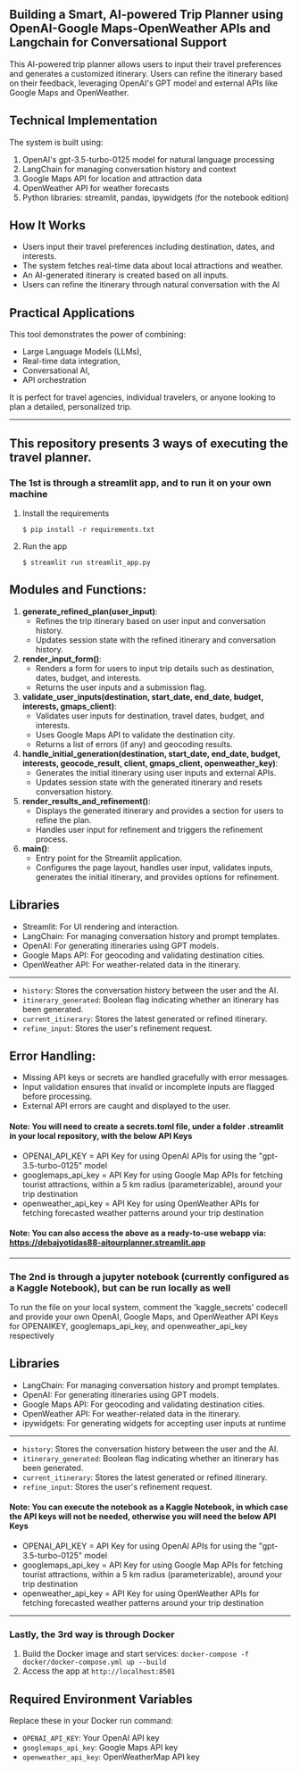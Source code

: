 Building a Smart, AI-powered Trip Planner using OpenAI-Google Maps-OpenWeather APIs and Langchain for Conversational Support
----------------------
This AI-powered trip planner allows users to input their travel preferences and generates a customized itinerary. Users can refine the itinerary 
based on their feedback, leveraging OpenAI's GPT model and external APIs like Google Maps and OpenWeather.

Technical Implementation
----------------------
The system is built using:

1. OpenAI's gpt-3.5-turbo-0125 model for natural language processing
2. LangChain for managing conversation history and context
3. Google Maps API for location and attraction data
4. OpenWeather API for weather forecasts
5. Python libraries: streamlit, pandas, ipywidgets (for the notebook edition)

How It Works
----------------------
- Users input their travel preferences including destination, dates, and interests.
- The system fetches real-time data about local attractions and weather.
- An AI-generated itinerary is created based on all inputs.
- Users can refine the itinerary through natural conversation with the AI

Practical Applications
----------------------
This tool demonstrates the power of combining:

- Large Language Models (LLMs),
- Real-time data integration,
- Conversational AI,
- API orchestration

It is perfect for travel agencies, individual travelers, or anyone looking to plan a detailed, personalized trip.

----------------------

## This repository presents 3 ways of executing the travel planner.

### The 1st is through a streamlit app, and to run it on your own machine

1. Install the requirements

   ```
   $ pip install -r requirements.txt
   ```

2. Run the app

   ```
   $ streamlit run streamlit_app.py
   
   ```
   
Modules and Functions:
----------------------
1. **generate_refined_plan(user_input)**:
    - Refines the trip itinerary based on user input and conversation history.
    - Updates session state with the refined itinerary and conversation history.
2. **render_input_form()**:
    - Renders a form for users to input trip details such as destination, dates, budget, 
      and interests.
    - Returns the user inputs and a submission flag.
3. **validate_user_inputs(destination, start_date, end_date, budget, interests, gmaps_client)**:
    - Validates user inputs for destination, travel dates, budget, and interests.
    - Uses Google Maps API to validate the destination city.
    - Returns a list of errors (if any) and geocoding results.
4. **handle_initial_generation(destination, start_date, end_date, budget, interests, geocode_result, client, gmaps_client, openweather_key)**:
    - Generates the initial itinerary using user inputs and external APIs.
    - Updates session state with the generated itinerary and resets conversation history.
5. **render_results_and_refinement()**:
    - Displays the generated itinerary and provides a section for users to refine the plan.
    - Handles user input for refinement and triggers the refinement process.
6. **main()**:
    - Entry point for the Streamlit application.
    - Configures the page layout, handles user input, validates inputs, generates the initial 
      itinerary, and provides options for refinement.
         
Libraries
-------------
- Streamlit: For UI rendering and interaction.
- LangChain: For managing conversation history and prompt templates.
- OpenAI: For generating itineraries using GPT models.
- Google Maps API: For geocoding and validating destination cities.
- OpenWeather API: For weather-related data in the itinerary.
-------------------
- `history`: Stores the conversation history between the user and the AI.
- `itinerary_generated`: Boolean flag indicating whether an itinerary has been generated.
- `current_itinerary`: Stores the latest generated or refined itinerary.
- `refine_input`: Stores the user's refinement request.

Error Handling:
---------------
- Missing API keys or secrets are handled gracefully with error messages.
- Input validation ensures that invalid or incomplete inputs are flagged before processing.
- External API errors are caught and displayed to the user.

#### Note: You will need to create a secrets.toml file, under a folder .streamlit in your local repository, with the below API Keys
- OPENAI_API_KEY      = API Key for using OpenAI APIs for using the "gpt-3.5-turbo-0125" model
- googlemaps_api_key  = API Key for using Google Map APIs for fetching tourist attractions, within a 5 km radius (parameterizable), around your trip destination
- openweather_api_key = API Key for using OpenWeather APIs for fetching forecasted weather patterns around your trip destination

#### Note: You can also access the above as a ready-to-use webapp via: https://debajyotidas88-aitourplanner.streamlit.app

----------------------


### The 2nd is through a jupyter notebook (currently configured as a Kaggle Notebook), but can be run locally as well

To run the file on your local system, comment the 'kaggle_secrets' codecell and provide your own 
OpenAI, Google Maps, and OpenWeather API Keys for OPENAIKEY, googlemaps_api_key, and openweather_api_key respectively

Libraries
-------------
- LangChain: For managing conversation history and prompt templates.
- OpenAI: For generating itineraries using GPT models.
- Google Maps API: For geocoding and validating destination cities.
- OpenWeather API: For weather-related data in the itinerary.
- ipywidgets: For generating widgets for accepting user inputs at runtime
-------------------
- `history`: Stores the conversation history between the user and the AI.
- `itinerary_generated`: Boolean flag indicating whether an itinerary has been generated.
- `current_itinerary`: Stores the latest generated or refined itinerary.
- `refine_input`: Stores the user's refinement request.

#### Note: You can execute the notebook as a Kaggle Notebook, in which case the API keys will not be needed, otherwise you will need the below API Keys
- OPENAI_API_KEY      = API Key for using OpenAI APIs for using the "gpt-3.5-turbo-0125" model
- googlemaps_api_key  = API Key for using Google Map APIs for fetching tourist attractions, within a 5 km radius (parameterizable), around your trip destination
- openweather_api_key = API Key for using OpenWeather APIs for fetching forecasted weather patterns around your trip destination

----------------------

### Lastly, the 3rd way is through Docker

1.	Build the Docker image and start services: `docker-compose -f docker/docker-compose.yml up --build`
2.	Access the app at `http://localhost:8501`

Required Environment Variables
-------------------
Replace these in your Docker run command:
- `OPENAI_API_KEY`: Your OpenAI API key
- `googlemaps_api_key`: Google Maps API key
- `openweather_api_key`: OpenWeatherMap API key



